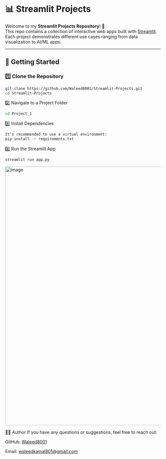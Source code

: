 # 📊 Streamlit Projects

Welcome to my **Streamlit Projects Repository**! 🚀  
This repo contains a collection of interactive web apps built with [Streamlit](https://streamlit.io/).  
Each project demonstrates different use cases ranging from data visualization to AI/ML apps.

---
## 🚀 Getting Started

### 1️⃣ Clone the Repository
```bash
git clone https://github.com/Waleed8001/Streamlit-Projects.git
cd Streamlit-Projects
```

2️⃣ Navigate to a Project Folder
```bash
cd Project_1
```

3️⃣ Install Dependencies
```bash
It’s recommended to use a virtual environment:
pip install -r requirements.txt
```

4️⃣ Run the Streamlit App
```bash
streamlit run app.py
```

<img width="1920" height="838" alt="image" src="https://github.com/user-attachments/assets/3f948b3d-eeaa-4c98-aff7-782498cdceba" />


👨‍💻 Author
If you have any questions or suggestions, feel free to reach out:

GitHub: [Waleed8001](https://github.com/Waleed8001/)

Email: waleedkamal801@gmail.com
